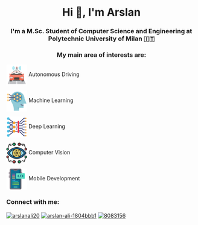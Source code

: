 <h1 align="center">Hi 👋, I'm Arslan</h1>
<h3 align="center">I'm a M.Sc. Student of Computer Science and Engineering at Polytechnic University of Milan 🇮🇹</h3>
<h3 align="center">My main area of interests are:</h3>


<a href="https://www.flaticon.com/authors/juicy-fish"><img src="Assets/self-driving.png" valign="middle" width="55"></a> Autonomous Driving

<a href="https://www.flaticon.com/authors/juicy-fish"><img src="Assets/machine-learning.png" valign="middle" width="55"></a> Machine Learning

<a href="https://www.flaticon.com/authors/juicy-fish"><img src="Assets/deep-learning.png" valign="middle" width="55"></a> Deep Learning

<a href="https://www.flaticon.com/authors/juicy-fish"><img src="Assets/vision.png" valign="middle" width="55"></a> Computer Vision

<a href="https://www.flaticon.com/authors/juicy-fish"><img src="Assets/development.png" valign="middle" width="55"></a> Mobile Development


<h3 align="left">Connect with me:</h3>
<p align="left">
<a href="https://twitter.com/arslanali20" target="blank"><img align="center" src="https://raw.githubusercontent.com/rahuldkjain/github-profile-readme-generator/master/src/images/icons/Social/twitter.svg" alt="arslanali20" height="30" width="40" /></a>
<a href="https://linkedin.com/in/arslan-ali-1804bbb1" target="blank"><img align="center" src="https://raw.githubusercontent.com/rahuldkjain/github-profile-readme-generator/master/src/images/icons/Social/linked-in-alt.svg" alt="arslan-ali-1804bbb1" height="30" width="40" /></a>
<a href="https://stackoverflow.com/users/8083156" target="blank"><img align="center" src="https://raw.githubusercontent.com/rahuldkjain/github-profile-readme-generator/master/src/images/icons/Social/stack-overflow.svg" alt="8083156" height="30" width="40" /></a>
</p>

